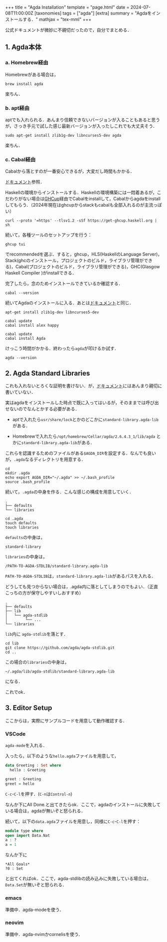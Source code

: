+++
title = "Agda Installation"
template = "page.html"
date = 2024-07-08T11:00:00Z
[taxonomies]
tags = ["agda"]
[extra]
summary = "Agdaをインストールする．"
mathjax = "tex-mml"
+++

公式ドキュメントが微妙に不親切だったので，自分でまとめる．

## 1. Agda本体

### a. Homebrew経由

Homebrewがある場合は，

```shell
brew install agda
```

楽ちん．

### b. apt経由

aptでも入れられる．あんまり信頼できないバージョンが入ることもあると思うが，さっき手元で試した感じ最新バージョンが入ったしこれでも大丈夫そう．

```shell
sudo apt-get install zlib1g-dev libncurses5-dev agda
```

楽ちん．

### c. Cabal経由

Cabalから落とすのが一番安心できるが，大変だし時間もかかる．

[ドキュメント](https://agda.readthedocs.io/en/latest/getting-started/installation.html#install-agda)参照．

Haskellの環境からインストールする．Haskellの環境構築には一悶着あるが，こだわりがない場合は[GHCup](https://www.haskell.org/ghcup/)経由でCabalをinstallして，Cabalからagdaをinstallしてもらう．（2024年現在はghcupからstackもcabalも全部入れるのが主流っぽい）


```shell
curl --proto '=https' --tlsv1.2 -sSf https://get-ghcup.haskell.org | sh
```

続いて，各種ツールのセットアップを行う：

```shell
ghcup tui
```
でrecommendedを選ぶ．すると，ghcup，HLS(HaskellのLanguage Server)，Stack(ghcのインストール，プロジェクトのビルド，ライブラリ管理ができる)，Cabal(プロジェクトのビルド，ライブラリ管理ができる)，GHC(Glasgow Haskell Compiler )がinstallできる．

完了したら，念のためインストールできているか確認する．

```shell
cabal --version
```

続いてAgdaのインストールに入る．あとは[ドキュメント](https://agda.readthedocs.io/en/latest/getting-started/installation.html#install-agda)と同じ．

```shell
apt-get install zlib1g-dev libncurses5-dev
```

```shell
cabal update
cabal install alex happy
```

```shell
cabal update
cabal install Agda
```

けっこう時間がかかる．終わったら`agda`が叩けるか試す．


```shell
agda --version
```

## 2. Agda Standard Libraries

これも入れないとろくな証明を書けない．が，[ドキュメント](https://agda.readthedocs.io/en/latest/tools/package-system.html#package-system)にはあんまり親切に書いていない．

実はagdaをインストールした時点で既に入ってはいるが，そのままでは呼び出せないのでなんとかする必要がある．

* aptで入れたら`usr/share/lock`とかのどこかに`standard-library.agda-lib`がある．

* Homebrewで入れたら`/opt/homebrew/Cellar/agda/2.6.4.3_1/lib/agda` とかに`standard-library.agda-lib`がある．

これらを認識するためのファイルがある`$AGDA_DIR`を設定する．なんでも良いが，`.agda`なるディレクトリを用意する．

```shell
cd
mkdir .agda
echo export AGDA_DIR="~/.agda" >> ~/.bash_profile
source .bash_profile
```

続いて，`.agda`の中身を作る．こんな感じの構成を用意していく．

```shell
.
├── defaults
└── libraries
```

```shell
cd .agda
touch defaults
touch libraries
```

`defaults`の中身は，

```shell
standard-library
```

`libraries`の中身は，

```shell
/PATH-TO-AGDA-STDLIB/standard-library.agda-lib
```

`PATH-TO-AGDA-STDLIB`は，`standard-library.agda-lib`があるパスを入れる．

どうしても見つからない場合は，.agda内に落としてしまうのでもよい．（正直こっちの方が保守しやすいしおすすめ）

```shell
.
├── defaults
├── lib
│   └── agda-stdlib
│        └── ...
└── libraries
```
`lib`内に `agda-stdlib`を落とす．


```shell
cd lib
git clone https://github.com/agda/agda-stdlib.git
cd ..
```

この場合の`libraries`の中身は，

```shell
~/.agda/lib/agda-stdlib/standard-library.agda-lib
```
になる．

これでok．

## 3. Editor Setup

ここからは，実際にサンプルコードを用意して動作確認する．


### VSCode

`agda-mode`を入れる．

入ったら，以下のような`hello.agda`ファイルを用意して，

```agda:hello.agda
data Greeting : Set where
  hello : Greeting

greet : Greeting
greet = hello
```
`C-c`-`C-l`を押す．(`C-n`は`Control-n`)

なんか下にAll Done.と出てきたらok．ここで，agdaのインストールに失敗している場合は，agdaが無いぞと怒られる．

続いて，以下の`data.agda`ファイルを用意し，同様に`C-c`-`C-l`を押す：

```agda:data.agda
module type where
open import Data.Nat
a : ?
a = 1
```

なんか下に
```
*All Goals*
?0 : Set
```
と出てくればok．ここで，agda-stdlibの読み込みに失敗している場合は，`Data.Set`が無いぞと怒られる．

### emacs

準備中．agda-modeを使う．

### neovim

準備中．agda-nvimかcornelisを使う．

